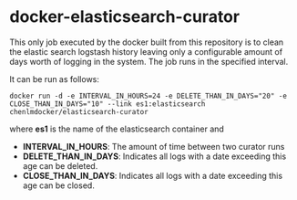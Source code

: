 # docker-elasticsearch-curator

This only job executed by the docker built from this repository is to clean the elastic search logstash history leaving only a configurable amount of days worth of logging in the system. The job runs in the specified interval.

It can be run as follows:

	docker run -d -e INTERVAL_IN_HOURS=24 -e DELETE_THAN_IN_DAYS="20" -e CLOSE_THAN_IN_DAYS="10" --link es1:elasticsearch chenlmdocker/elasticsearch-curator
	
where **es1** is the name of the elasticsearch container and

* **INTERVAL\_IN\_HOURS**: The amount of time between two curator runs
* **DELETE\_THAN\_IN\_DAYS**: Indicates all logs with a date exceeding this age can be deleted.
* **CLOSE\_THAN\_IN\_DAYS**: Indicates all logs with a date exceeding this age can be closed.

